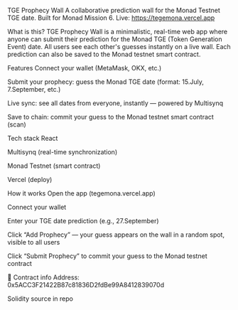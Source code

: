 TGE Prophecy Wall
A collaborative prediction wall for the Monad Testnet TGE date.
Built for Monad Mission 6.
Live: https://tegemona.vercel.app

What is this?
TGE Prophecy Wall is a minimalistic, real-time web app where anyone can submit their prediction for the Monad TGE (Token Generation Event) date.
All users see each other's guesses instantly on a live wall.
Each prediction can also be saved to the Monad testnet smart contract.

Features
Connect your wallet (MetaMask, OKX, etc.)

Submit your prophecy: guess the Monad TGE date (format: 15.July, 7.September, etc.)

Live sync: see all dates from everyone, instantly — powered by Multisynq

Save to chain: commit your guess to the Monad testnet smart contract (scan)

Tech stack
React

Multisynq (real-time synchronization)

Monad Testnet (smart contract)

Vercel (deploy)

How it works
Open the app (tegemona.vercel.app)

Connect your wallet

Enter your TGE date prediction (e.g., 27.September)

Click “Add Prophecy” — your guess appears on the wall in a random spot, visible to all users

Click “Submit Prophecy” to commit your guess to the Monad testnet contract

📝 Contract info
Address: 0x5ACC3F21422B87c81836D2fdBe99A8412839070d

Solidity source in repo

